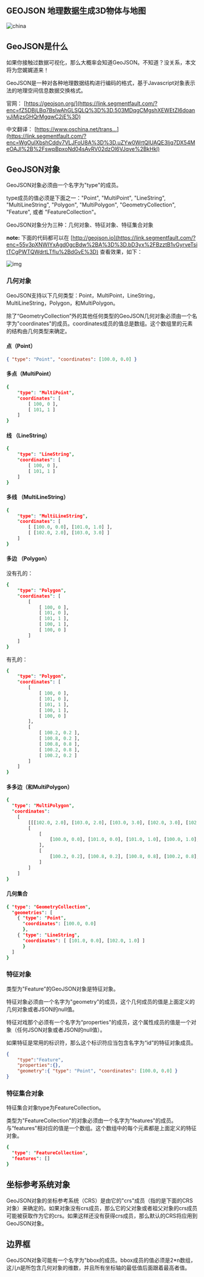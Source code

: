 ## GEOJSON 地理数据生成3D物体与地图

![china](../assets/three_js/china.png)


## GeoJSON是什么

如果你接触过数据可视化，那么大概率会知道GeoJSON。不知道？没关系，本文将为您娓娓道来！

GeoJSON是一种对各种地理数据结构进行编码的格式，基于Javascript对象表示法的地理空间信息数据交换格式。

官网： [https://geojson.org/](https://link.segmentfault.com/?enc=fZ5DBjLBq7BslwAhGLSQLQ%3D%3D.503MDqgCMgshXEWEtZI6doanvJiMjzsGHQrMgqwC2jE%3D)

中文翻译： [https://www.oschina.net/trans...](https://link.segmentfault.com/?enc=WgOulXbshCddv7VLJFoU8A%3D%3D.uZYw0WrtQIUAQE3Ijq7DX54MeOAJl%2B%2FswpBpxoNd04sAvRV02dzOl6VJqve%2BkHkl)

## GeoJSON对象

GeoJSON对象必须由一个名字为"type"的成员。

type成员的值必须是下面之一："Point", "MultiPoint", "LineString", "MultiLineString", "Polygon", "MultiPolygon", "GeometryCollection", "Feature", 或者 "FeatureCollection"。

GeoJSON对象分为三种：几何对象、特征对象、特征集合对象

**note:** 下面的代码都可以在 [http://geojson.io](https://link.segmentfault.com/?enc=55v3pXNWIYxAgd0gcBdw%2BA%3D%3D.bD3yx%2FBzztB1vGyrveTsitTCgPWTQWdrtLTfIu%2BdGvE%3D) 查看效果，如下：

![img](https://segmentfault.com/img/remote/1460000020519006?w=3358&h=1924)

### 几何对象

GeoJSON支持以下几何类型：Point，MultiPoint，LineString，MultiLineString，Polygon，和MultiPolygon。

除了“GeometryCollection”外的其他任何类型的GeoJSON几何对象必须由一个名字为"coordinates"的成员。coordinates成员的值总是数组。这个数组里的元素的结构由几何类型来确定。

#### 点（Point）

```json
{ "type": "Point", "coordinates": [100.0, 0.0] }
```

#### 多点（MultiPoint）

```prolog
{
    "type": "MultiPoint",
    "coordinates": [
        [ 100, 0 ],
        [ 101, 1 ]
    ]
}
```

#### 线 （LineString）

```prolog
{
    "type": "LineString",
    "coordinates": [
        [ 100, 0 ],
        [ 101, 1 ]
    ]
}
```

#### 多线 （MultiLineString）

```prolog
{
    "type": "MultiLineString",
    "coordinates": [
        [ [100.0, 0.0], [101.0, 1.0] ],
        [ [102.0, 2.0], [103.0, 3.0] ]
    ]
}
```

#### 多边 （Polygon）

没有孔的：

```prolog
{
    "type": "Polygon",
    "coordinates": [
        [
            [ 100, 0 ],
            [ 101, 0 ],
            [ 101, 1 ],
            [ 100, 1 ],
            [ 100, 0 ]
        ]
    ]
}
```

有孔的：

```prolog
{
    "type": "Polygon",
    "coordinates": [
        [
            [ 100, 0 ],
            [ 101, 0 ],
            [ 101, 1 ],
            [ 100, 1 ],
            [ 100, 0 ]
        ],
        [
            [ 100.2, 0.2 ],
            [ 100.8, 0.2 ],
            [ 100.8, 0.8 ],
            [ 100.2, 0.8 ],
            [ 100.2, 0.2 ]
        ]
    ]
}
```

#### 多多边（和MultiPolygon）

```prolog
{
  "type": "MultiPolygon",
  "coordinates":
    [ 
        [[[102.0, 2.0], [103.0, 2.0], [103.0, 3.0], [102.0, 3.0], [102.0, 2.0]]],
        [
            [
                [100.0, 0.0], [101.0, 0.0], [101.0, 1.0], [100.0, 1.0], [100.0, 0.0]
            ],
            [
                [100.2, 0.2], [100.8, 0.2], [100.8, 0.8], [100.2, 0.8], [100.2, 0.2]
            ]
        ]
    ]
}
```

#### 几何集合

```prolog
{ "type": "GeometryCollection",
  "geometries": [
    { "type": "Point",
      "coordinates": [100.0, 0.0]
      },
    { "type": "LineString",
      "coordinates": [ [101.0, 0.0], [102.0, 1.0] ]
      }
  ]
}
```

### 特征对象

类型为"Feature"的GeoJSON对象是特征对象。

特征对象必须由一个名字为"geometry"的成员，这个几何成员的值是上面定义的几何对象或者JSON的null值。

特征对戏那个必须有一个名字为“properties"的成员，这个属性成员的值是一个对象（任何JSON对象或者JSON的null值）。

如果特征是常用的标识符，那么这个标识符应当包含名字为“id”的特征对象成员。

```json
{
    "type":"Feature",
    "properties":{},
    "geometry":{ "type": "Point", "coordinates": [100.0, 0.0] }
}
```

### 特征集合对象

特征集合对象type为FeatureCollection。

类型为"FeatureCollection"的对象必须由一个名字为"features"的成员。与“features"相对应的值是一个数组。这个数组中的每个元素都是上面定义的特征对象。

```prolog
{
  "type": "FeatureCollection",
  "features": []
}
```

## 坐标参考系统对象

GeoJSON对象的坐标参考系统（CRS）是由它的"crs"成员（指的是下面的CRS对象）来确定的。如果对象没有crs成员，那么它的父对象或者祖父对象的crs成员可能被获取作为它的crs。如果这样还没有获得crs成员，那么默认的CRS将应用到GeoJSON对象。

## 边界框

GeoJSON对象可能有一个名字为"bbox的成员。bbox成员的值必须是2*n数组，这儿n是所包含几何对象的维数，并且所有坐标轴的最低值后面跟着最高者值。